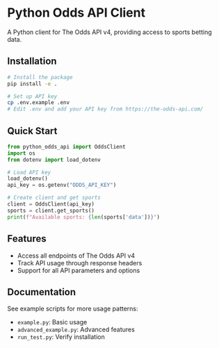 # Python Odds API Client

A Python client for The Odds API v4, providing access to sports betting data.

## Installation

```bash
# Install the package
pip install -e .

# Set up API key
cp .env.example .env
# Edit .env and add your API key from https://the-odds-api.com/
```

## Quick Start

```python
from python_odds_api import OddsClient
import os
from dotenv import load_dotenv

# Load API key
load_dotenv()
api_key = os.getenv("ODDS_API_KEY")

# Create client and get sports
client = OddsClient(api_key)
sports = client.get_sports()
print(f"Available sports: {len(sports['data'])}")
```

## Features

- Access all endpoints of The Odds API v4
- Track API usage through response headers
- Support for all API parameters and options

## Documentation

See example scripts for more usage patterns:
- `example.py`: Basic usage
- `advanced_example.py`: Advanced features
- `run_test.py`: Verify installation
